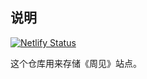 ## 说明

[![Netlify Status](https://api.netlify.com/api/v1/badges/b4746ecf-eb58-40be-8e8d-09b20a9ddb6f/deploy-status)](https://app.netlify.com/sites/jiakai-weekly/deploys)

这个仓库用来存储《周见》站点。